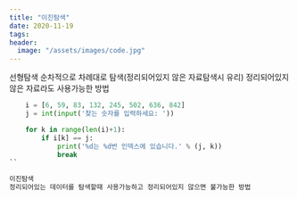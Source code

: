 ```yaml
---
title: "이진탐색"
date: 2020-11-19
tags:
header:
  image: "/assets/images/code.jpg"
---
```


선형탐색
순차적으로 차례대로 탐색(정리되어있지 않은 자료탐색시 유리)
정리되어있지 않은 자료라도 사용가능한 방법

```python
    i = [6, 59, 83, 132, 245, 502, 636, 842]
    j = int(input('찾는 숫자를 입력하세요: '))

    for k in range(len(i)+1):
        if i[k] == j:
            print('%d는 %d번 인덱스에 있습니다.' % (j, k))
            break
``

이진탐색
정리되어있는 데이터를 탐색할때 사용가능하고 정리되어있지 않으면 불가능한 방법
